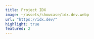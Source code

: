 ```yaml
---
title: Project IDX
image: ~/assets/showcase/idx.dev.webp
url: "https://idx.dev/"
highlight: true
featured: 2
---
```

